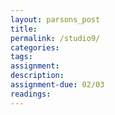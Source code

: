 ```yaml
---  
layout: parsons_post  
title: 
permalink: /studio9/  
categories:   
tags:  
assignment: 
description: 
assignment-due: 02/03
readings: 
---  
```

